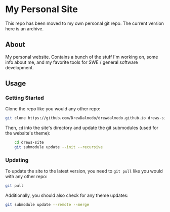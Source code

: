 # My Personal Site

This repo has been moved to my own personal git repo. The current version here is an archive.

## About

My personal website. Contains a bunch of the stuff I'm working on, some info about me, and my favorite tools for SWE / general software development.

## Usage

### Getting Started

Clone the repo like you would any other repo:

```bash
git clone https://github.com/DrewDalmedo/drewdalmedo.github.io drews-site
```

Then, `cd` into the site's directory and update the git submodules (used for the website's theme):

```bash
	cd drews-site
	git submodule update --init --recursive
```

### Updating

To update the site to the latest version, you need to `git pull` like you would with any other repo:

```bash
git pull
```

Additionally, you should also check for any theme updates:

```bash
git submodule update --remote --merge
```



